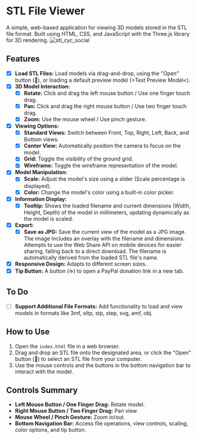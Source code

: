 # STL File Viewer

A simple, web-based application for viewing 3D models stored in the STL file format. Built using HTML, CSS, and JavaScript with the Three.js library for 3D rendering.
![stl_cyc_social](https://github.com/user-attachments/assets/1d632466-5611-4713-920c-31cd97b2103e)

## Features

- [x] **Load STL Files:** Load models via drag-and-drop, using the "Open" button (📂), or loading a default preview model (>Test Preview Model<).
- [x] **3D Model Interaction:**
  - [x] **Rotate:** Click and drag the left mouse button / Use one finger touch drag.
  - [x] **Pan:** Click and drag the right mouse button / Use two finger touch drag.
  - [x] **Zoom:** Use the mouse wheel / Use pinch gesture.
- [x] **Viewing Options:**
  - [x] **Standard Views:** Switch between Front, Top, Right, Left, Back, and Bottom views.
  - [x] **Center View:** Automatically position the camera to focus on the model.
  - [x] **Grid:** Toggle the visibility of the ground grid.
  - [x] **Wireframe:** Toggle the wireframe representation of the model.
- [x] **Model Manipulation:**
  - [x] **Scale:** Adjust the model's size using a slider (Scale percentage is displayed).
  - [x] **Color:** Change the model's color using a built-in color picker.
- [x] **Information Display:**
  - [x] **Tooltip:** Shows the loaded filename and current dimensions (Width, Height, Depth) of the model in millimeters, updating dynamically as the model is scaled.
- [x] **Export:**
  - [x] **Save as JPG:** Save the current view of the model as a JPG image. The image includes an overlay with the filename and dimensions. Attempts to use the Web Share API on mobile devices for easier sharing, falling back to a direct download. The filename is automatically derived from the loaded STL file's name.
- [x] **Responsive Design:** Adapts to different screen sizes.
- [x] **Tip Button:** A button (☕) to open a PayPal donation link in a new tab.

## To Do

- [ ] **Support Additional File Formats:** Add functionality to load and view models in formats like 3mf, oltp, stp, step, svg, amf, obj.

## How to Use

1.  Open the `index.html` file in a web browser.
2.  Drag and drop an STL file onto the designated area, or click the "Open" button (📂) to select an STL file from your computer.
3.  Use the mouse controls and the buttons in the bottom navigation bar to interact with the model.

## Controls Summary

- **Left Mouse Button / One Finger Drag:** Rotate model.
- **Right Mouse Button / Two Finger Drag:** Pan view.
- **Mouse Wheel / Pinch Gesture:** Zoom in/out.
- **Bottom Navigation Bar:** Access file operations, view controls, scaling, color options, and tip button.
